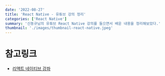 ```yaml
---
date: '2022-08-27'
title: 'React Native - 유튜브 강의 정리'
categories: ['React Native']
summary: '신동규님의 유튜브 React Native 강의를 들으면서 배운 내용을 정리해보았다.'
thumbnail: './images/thumbnail-react-native.jpeg'
---
```


# 참고링크

- [리액트 네이티브 강좌](https://www.youtube.com/watch?v=uDyqzObpR8A&list=PLG9rdv7aU2N7XZ-cqR-f0fewtOmY65Fwz)
